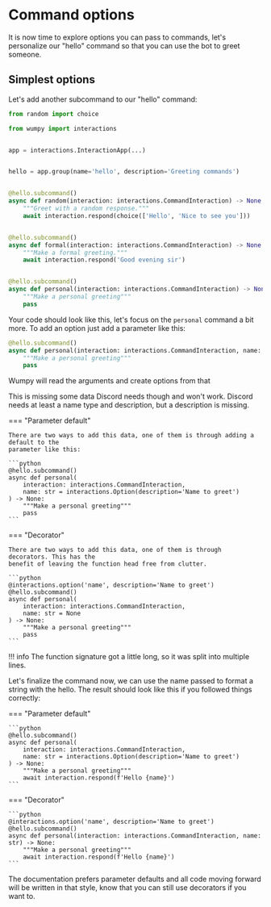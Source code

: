 # Command options

It is now time to explore options you can pass to commands, let's personalize our "hello"
command so that you can use the bot to greet someone.

## Simplest options

Let's add another subcommand to our "hello" command:

```python
from random import choice

from wumpy import interactions


app = interactions.InteractionApp(...)


hello = app.group(name='hello', description='Greeting commands')


@hello.subcommand()
async def random(interaction: interactions.CommandInteraction) -> None:
    """Greet with a random response."""
    await interaction.respond(choice(['Hello', 'Nice to see you']))


@hello.subcommand()
async def formal(interaction: interactions.CommandInteraction) -> None:
    """Make a formal greeting."""
    await interaction.respond('Good evening sir')


@hello.subcommand()
async def personal(interaction: interactions.CommandInteraction) -> None:
    """Make a personal greeting"""
    pass
```

Your code should look like this, let's focus on the `personal` command a bit more. To add an
option just add a parameter like this:

```python
@hello.subcommand()
async def personal(interaction: interactions.CommandInteraction, name: str) -> None:
    """Make a personal greeting"""
    pass
```

Wumpy will read the arguments and create options from that

This is missing some data Discord needs though and won't work. Discord needs at least a name
type and description, but a description is missing.

=== "Parameter default"

    There are two ways to add this data, one of them is through adding a default to the
    parameter like this:

    ```python
    @hello.subcommand()
    async def personal(
        interaction: interactions.CommandInteraction,
        name: str = interactions.Option(description='Name to greet')
    ) -> None:
        """Make a personal greeting"""
        pass
    ```

=== "Decorator"

    There are two ways to add this data, one of them is through decorators. This has the
    benefit of leaving the function head free from clutter.

    ```python
    @interactions.option('name', description='Name to greet')
    @hello.subcommand()
    async def personal(
        interaction: interactions.CommandInteraction,
        name: str = None
    ) -> None:
        """Make a personal greeting"""
        pass
    ```

!!! info
    The function signature got a little long, so it was split into multiple lines.

Let's finalize the command now, we can use the name passed to format a string with the hello.
The result should look like this if you followed things correctly:

=== "Parameter default"

    ```python
    @hello.subcommand()
    async def personal(
        interaction: interactions.CommandInteraction,
        name: str = interactions.Option(description='Name to greet')
    ) -> None:
        """Make a personal greeting"""
        await interaction.respond(f'Hello {name}')
    ```

=== "Decorator"

    ```python
    @interactions.option('name', description='Name to greet')
    @hello.subcommand()
    async def personal(interaction: interactions.CommandInteraction, name: str) -> None:
        """Make a personal greeting"""
        await interaction.respond(f'Hello {name}')
    ```

The documentation prefers parameter defaults and all code moving forward will be written in
that style, know that you can still use decorators if you want to.

